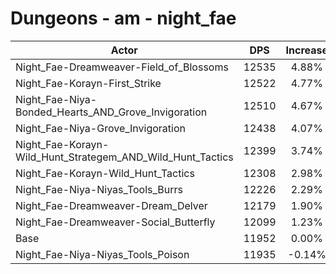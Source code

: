 # Dungeons - am - night_fae
| Actor | DPS | Increase |
|---|:---:|:---:|
|Night_Fae-Dreamweaver-Field_of_Blossoms|12535|4.88%|
|Night_Fae-Korayn-First_Strike|12522|4.77%|
|Night_Fae-Niya-Bonded_Hearts_AND_Grove_Invigoration|12510|4.67%|
|Night_Fae-Niya-Grove_Invigoration|12438|4.07%|
|Night_Fae-Korayn-Wild_Hunt_Strategem_AND_Wild_Hunt_Tactics|12399|3.74%|
|Night_Fae-Korayn-Wild_Hunt_Tactics|12308|2.98%|
|Night_Fae-Niya-Niyas_Tools_Burrs|12226|2.29%|
|Night_Fae-Dreamweaver-Dream_Delver|12179|1.90%|
|Night_Fae-Dreamweaver-Social_Butterfly|12099|1.23%|
|Base|11952|0.00%|
|Night_Fae-Niya-Niyas_Tools_Poison|11935|-0.14%|
